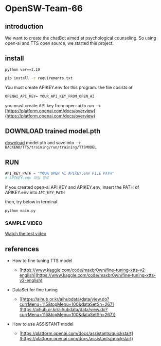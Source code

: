 # OpenSW-Team-66

## introduction 
We want to create the chatBot aimed at psychological counseling. 
So using open-ai and TTS open source, we started this project.

## install
```python ver==3.10```

``` cmd
pip install -r requirements.txt
```

You must create APIKEY.env for this program.
the file cosists of 
``` markdown
OPENAI_API_KEY= YOUR_API_KEY_FROM_OPEN_AI
```
you must create API key from open-ai to run 
--> [https://platform.openai.com/docs/overview](https://platform.openai.com/docs/overview)


## DOWNLOAD trained model.pth
[download](https://1drv.ms/u/s!AmtfKlFp1bieg41RKB_MvACAbzrDHQ?embed=1) model.pth and save into 
--> `BACKEND/TTS/training/run/training/TTSMODEL`


## RUN
``` python
API_KEY_PATH = "YOUR OPEN AI APIKEY.env FILE PATH"
# APIKEY.env 파일 경로
```
if you created open-ai API KEY and APIKEY.env, insert the PATH of APIKEY.env into `API_KEY_PATH`

then, try below in terminal. 
``` cmd
python main.py
```

### SAMPLE VIDEO
[Watch the test video](https://raw.githubusercontent.com/mine3873/OpenSW-Team-66/master/BACKEND/src/video/test.mp4)

## references
- How to fine tuning TTS model
    - [https://www.kaggle.com/code/maxbr0wn/fine-tuning-xtts-v2-english](https://www.kaggle.com/code/maxbr0wn/fine-tuning-xtts-v2-english)

- DataSet for fine tuning
    - [[https://aihub.or.kr/aihubdata/data/view.do?currMenu=115&topMenu=100&dataSetSn=267](https://aihub.or.kr/aihubdata/data/view.do?currMenu=115&topMenu=100&dataSetSn=267)]

- How to use ASSISTANT model 
    - [https://platform.openai.com/docs/assistants/quickstart](https://platform.openai.com/docs/assistants/quickstart)